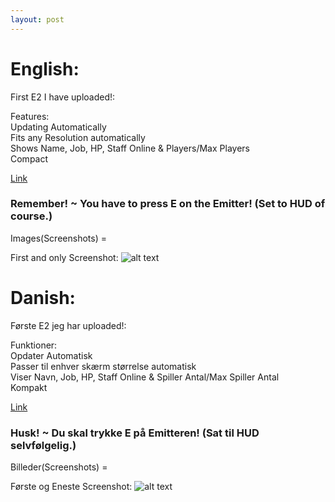 ```yaml
---
layout: post
---
```


# English:

First E2 I have uploaded!:

Features:
<br>Updating Automatically
<br>Fits any Resolution automatically
<br>Shows Name, Job, HP, Staff Online & Players/Max Players
<br>Compact

[Link][1]

### Remember! ~ You have to press E on the Emitter! (Set to HUD of course.)

Images(Screenshots) =

First and only Screenshot:
![alt text][sc1]


# Danish:
Første E2 jeg har uploaded!:

Funktioner:
<br>Opdater Automatisk
<br>Passer til enhver skærm størrelse automatisk
<br>Viser Navn, Job, HP, Staff Online & Spiller Antal/Max Spiller Antal
<br>Kompakt

[Link][1]

### Husk! ~ Du skal trykke E på Emitteren! (Sat til HUD selvfølgelig.)

Billeder(Screenshots) =

Første og Eneste Screenshot:
![alt text][sc1]

[1]: https://pastebin.com/EwD4m87x
[sc1]: https://i.imgur.com/sQ6CFgo.jpg